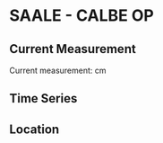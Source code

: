 # SAALE - CALBE OP

## Current Measurement

Current measurement: <Value topic="rivers/pegel-online/SAALE/CALBE-OP/measurementValue"/> cm

## Time Series

<TimeSeries topic="rivers/pegel-online/SAALE/CALBE-OP/measurementValue" period="week" />

## Location

<WorldMap>
  <Marker lat="51.90107526374062" lon="11.78871221282285" labelTopic="rivers/pegel-online/SAALE/CALBE-OP/measurementValue" />
</WorldMap>
